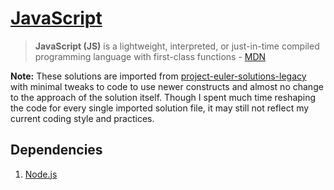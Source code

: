 # [JavaScript](http://www.ecmascript.org)

> **JavaScript (JS)** is a lightweight, interpreted, or just-in-time compiled programming language with first-class functions - [MDN](https://developer.mozilla.org/en-US/docs/Web/JavaScript)

**Note:** These solutions are imported from [project-euler-solutions-legacy](https://github.com/myTerminal/project-euler-solutions-legacy) with minimal tweaks to code to use newer constructs and almost no change to the approach of the solution itself. Though I spent much time reshaping the code for every single imported solution file, it may still not reflect my current coding style and practices.

## Dependencies

1. [Node.js](https://nodejs.org)
